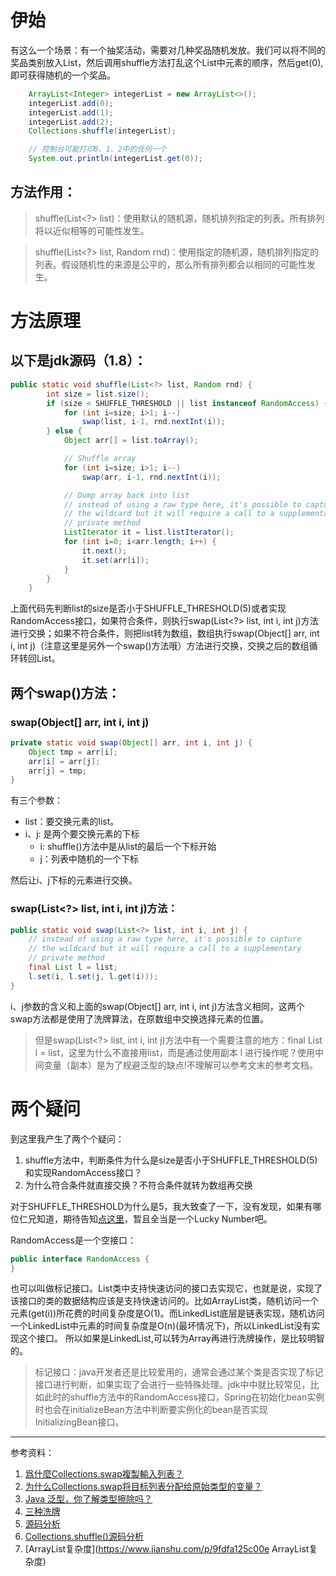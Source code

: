 # 伊始
有这么一个场景：有一个抽奖活动，需要对几种奖品随机发放。我们可以将不同的奖品类别放入List，然后调用shuffle方法打乱这个List中元素的顺序，然后get(0),即可获得随机的一个奖品。
```java
    ArrayList<Integer> integerList = new ArrayList<>();
    integerList.add(0);
    integerList.add(1);
    integerList.add(2);
    Collections.shuffle(integerList);

    // 控制台可能打印0、1、2中的任何一个
    System.out.println(integerList.get(0));
```

## 方法作用：

> shuffle(List<?> list)：使用默认的随机源，随机排列指定的列表。所有排列将以近似相等的可能性发生。

> shuffle(List<?> list, Random rnd)：使用指定的随机源，随机排列指定的列表。假设随机性的来源是公平的，那么所有排列都会以相同的可能性发生。

# 方法原理

## 以下是jdk源码（1.8）：

```java
public static void shuffle(List<?> list, Random rnd) {
        int size = list.size();
        if (size < SHUFFLE_THRESHOLD || list instanceof RandomAccess) {
            for (int i=size; i>1; i--)
                swap(list, i-1, rnd.nextInt(i));
        } else {
            Object arr[] = list.toArray();

            // Shuffle array
            for (int i=size; i>1; i--)
                swap(arr, i-1, rnd.nextInt(i));

            // Dump array back into list
            // instead of using a raw type here, it's possible to capture
            // the wildcard but it will require a call to a supplementary
            // private method
            ListIterator it = list.listIterator();
            for (int i=0; i<arr.length; i++) {
                it.next();
                it.set(arr[i]);
            }
        }
    }

```
上面代码先判断list的size是否小于SHUFFLE_THRESHOLD(5)或者实现RandomAccess接口，如果符合条件，则执行swap(List<?> list, int i, int j)方法进行交换；如果不符合条件，则把list转为数组，数组执行swap(Object[] arr, int i, int j)（注意这里是另外一个swap()方法哦）方法进行交换，交换之后的数组循环转回List。

## 两个swap()方法：


### swap(Object[] arr, int i, int j)

```java
private static void swap(Object[] arr, int i, int j) {
    Object tmp = arr[i];
    arr[i] = arr[j];
    arr[j] = tmp;
}
```

有三个参数：
- list：要交换元素的list。
- i、j: 是两个要交换元素的下标
  * i: shuffle()方法中是从list的最后一个下标开始
  * j：列表中随机的一个下标

然后让i、j下标的元素进行交换。


### swap(List<?> list, int i, int j)方法：
```java
public static void swap(List<?> list, int i, int j) {
    // instead of using a raw type here, it's possible to capture
    // the wildcard but it will require a call to a supplementary
    // private method
    final List l = list;
    l.set(i, l.set(j, l.get(i)));
}

```
i、j参数的含义和上面的swap(Object[] arr, int i, int j)方法含义相同，这两个swap方法都是使用了洗牌算法，在原数组中交换选择元素的位置。

> 但是swap(List<?> list, int i, int j)方法中有一个需要注意的地方：final List l = list，这里为什么不直接用list，而是通过使用副本 l 进行操作呢？使用中间变量（副本）是为了规避泛型的缺点!不理解可以参考文末的参考文档。

# 两个疑问

到这里我产生了两个个疑问：
1. shuffle方法中，判断条件为什么是size是否小于SHUFFLE_THRESHOLD(5)和实现RandomAccess接口？
2. 为什么符合条件就直接交换？不符合条件就转为数组再交换

对于SHUFFLE_THRESHOLD为什么是5，我大致查了一下，没有发现，如果有哪位仁兄知道，期待告知[点这里](https://github.com/yongmingcode/yl_code/issues "点这里")，暂且全当是一个Lucky Number吧。

RandomAccess是一个空接口：
```java
public interface RandomAccess {
}
```
也可以叫做标记接口。List类中支持快速访问的接口去实现它，也就是说，实现了该接口的类的数据结构应该是支持快速访问的。比如ArrayList类，随机访问一个元素(get(i))所花费的时间复杂度是O(1)。而LinkedList底层是链表实现，随机访问一个LinkedList中元素的时间复杂度是O(n)(最坏情况下)，所以LinkedList没有实现这个接口。
所以如果是LinkedList,可以转为Array再进行洗牌操作，是比较明智的。


> 标记接口：java开发者还是比较爱用的，通常会通过某个类是否实现了标记接口进行判断，如果实现了会进行一些特殊处理。jdk中中就比较常见，比如此时的shuffle方法中的RandomAccess接口，Spring在初始化bean实例时也会在initializeBean方法中判断要实例化的bean是否实现InitializingBean接口。

---

参考资料：

1. [爲什麼Collections.swap複製輸入列表？](http://hk.uwenku.com/question/p-sakqoope-yt.html "爲什麼Collections.swap複製輸入列表？")
2. [为什么Collections.swap将目标列表分配给原始类型的变量？](https://www.coder.work/article/400392 "为什么Collections.swap将目标列表分配给原始类型的变量？")
3. [Java 泛型，你了解类型擦除吗？](https://blog.csdn.net/briblue/article/details/76736356 "Java 泛型，你了解类型擦除吗？")
4. [三种洗牌](https://blog.csdn.net/qq_26399665/article/details/79831490 "三种洗牌")
4. [源码分析](https://segmentfault.com/a/1190000013807651 "源码分析")
5. [Collections.shuffle()源码分析](https://www.cnblogs.com/jing99/p/7062171.html "Collections.shuffle()源码分析")
6. [ArrayList复杂度](https://www.jianshu.com/p/9fdfa125c00e ArrayList复杂度)




